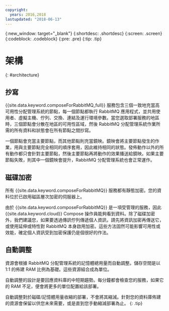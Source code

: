 ```yaml
---
copyright:
  years: 2016,2018
lastupdated: "2018-06-13"
---
```


{:new_window: target="_blank"}
{:shortdesc: .shortdesc}
{:screen: .screen}
{:codeblock: .codeblock}
{:pre: .pre}
{:tip: .tip}

# 架構 
{: #architecture}

## 抄寫

{{site.data.keyword.composeForRabbitMQ_full}} 服務包含三個一致地充當高可用性分配管理系統的節點，每一個節點都執行 RabbitMQ 應用程式，並共用使用者、虛擬主機、佇列、交換、連結及運行環境參數。當您選取部署服務的地區時，三個節點會分散在地區的可用性區域，然後 RabbitMQ 分配管理系統作業所需的所有資料和狀態會在所有節點之間抄寫。 

一個節點會充當主要節點，而其他節點則充當鏡映。鏡映會將主要節點發生的作業，用與主要節點完全相同的順序套用，因此維持相同的狀態。發佈動作以外的所有動作都只會針對主要節點，然後主要節點再將動作的效果播送給鏡映。如果主要節點失敗，則其中一個鏡映會提升，RabbitMQ 分配管理系統也會正常運作。

## 磁碟加密

所有 {{site.data.keyword.composeForRabbitMQ}} 服務都有靜態加密。您的資料位於已啟用磁區層次加密的伺服器上。 

由於 {{site.data.keyword.composeForRabbitMQ}} 是一項受管理的服務，因此 {{site.data.keyword.cloud}} Compose 操作員能夠看到資料。除了磁碟加密外，我們建議您，如果要透過傳訊佇列傳遞個人資訊，請先將資訊加密再傳送它，或使用延伸或特性對 RabbitMQ 本身啟用加密。這些方法固然可能影響可用性或效能，確定個人資訊受到加密保護仍是個很好的作法。


## 自動調整

資源會根據 RabbitMQ 分配管理系統的記憶體總用量而自動調整。儲存空間是以 1:1 的佈建 RAM 比例為基礎。這些資源組合成為單位。

自動調整的設計是要回應資料庫的中短期趨勢。每分鐘都會檢查您的服務，如果它的 RAM 不足，便會將更多的單位配置給該部署。 

自動調整對於磁碟/記憶體用量收縮的部署，不會將其縮減。針對您的資料庫佈建的資源會保留以供您未來需要，或是直到您手動縮減部署為止。
{: .tip}
